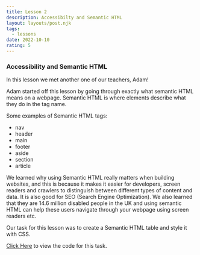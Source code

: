 ```yaml
---
title: Lesson 2
description: Accessibilty and Semantic HTML
layout: layouts/post.njk
tags:
  - lessons
date: 2022-10-10
rating: 5
---
```

### Accessibility and Semantic HTML

In this lesson we met another one of our teachers, Adam!

Adam started off this lesson by going through exactly what semantic HTML means on a webpage. Semantic HTML is where elements describe what they do in the tag name.     

Some examples of Semantic HTML tags:  
  - nav
  - header
  - main
  - footer
  - aside
  - section
  - article

We learned why using Semantic HTML really matters when building websites, and this is because it makes it easier for developers, screen readers and crawlers to distinguish between different types of content and data. It is also good for SEO (Search Engine Optimization). We also learned that they are 14.6 million disabled people in the UK and using semantic HTML can help these users navigate through your webpage using screen readers etc.

Our task for this lesson was to create a Semantic HTML table and style it with CSS.

[Click Here](https://github.com/brodymileham/semantic_html_challenge) to view the code for this task.